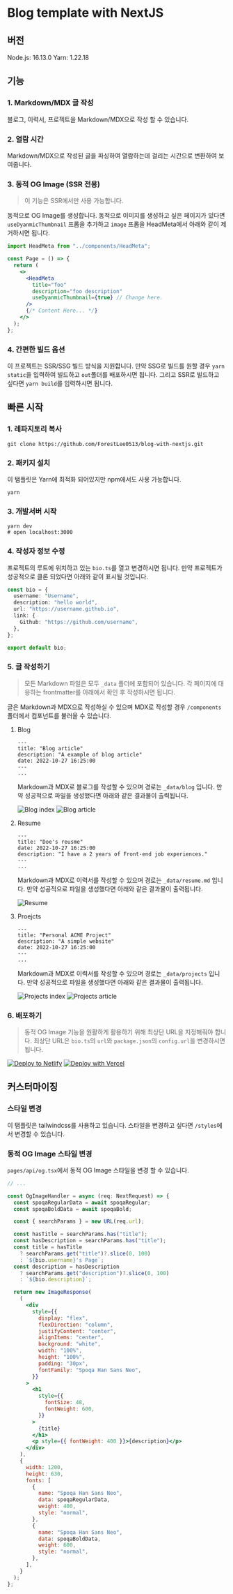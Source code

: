 # Blog template with NextJS

## 버전

Node.js: 16.13.0
Yarn: 1.22.18

## 기능

### 1. Markdown/MDX 글 작성

블로그, 이력서, 프로젝트을 Markdown/MDX으로 작성 할 수 있습니다.

### 2. 열람 시간

Markdown/MDX으로 작성된 글을 파싱하여 열람하는데 걸리는 시간으로 변환하여 보여줍니다.

### 3. 동적 OG Image (SSR 전용)

> 이 기능은 SSR에서만 사용 가능합니다.

동적으로 OG Image를 생성합니다.
동적으로 이미지를 생성하고 싶은 페이지가 있다면 `useDyanmicThumbnail` 프롭을 추가하고 `image` 프롭을 HeadMeta에서 아래와 같이 제거하시면 됩니다.

```jsx
import HeadMeta from "../components/HeadMeta";

const Page = () => {
  return (
    <>
      <HeadMeta
        title="foo"
        description="foo description"
        useDyanmicThumbnail={true} // Change here.
      />
      {/* Content Here... */}
    </>
  );
};
```

### 4. 간편한 빌드 옵션

이 프로젝트는 SSR/SSG 빌드 방식을 지원합니다. 만약 SSG로 빌드를 원할 경우 `yarn static`을 입력하여 빌드하고 `out`폴더를 배포하시면 됩니다.
그리고 SSR로 빌드하고 싶다면 `yarn build`를 입력하시면 됩니다.

## 빠른 시작

### 1. 레파지토리 복사

```
git clone https://github.com/ForestLee0513/blog-with-nextjs.git
```

### 2. 패키지 설치

이 탬플릿은 Yarn에 최적화 되어있지만 npm에서도 사용 가능합니다.

```
yarn
```

### 3. 개발서버 시작

```
yarn dev
# open localhost:3000
```

### 4. 작성자 정보 수정

프로젝트의 루트에 위치하고 있는 `bio.ts`를 열고 변경하시면 됩니다. 만약 프로젝트가 성공적으로 클론 되었다면 아래와 같이 표시될 것입니다.

```typescript
const bio = {
  username: "Username",
  description: "hello world",
  url: "https://username.github.io",
  link: {
    Github: "https://github.com/username",
  },
};

export default bio;
```

### 5. 글 작성하기

> 모든 Markdown 파일은 모두 `_data` 폴더에 포함되어 있습니다.
> 각 페이지에 대응하는 frontmatter를 아래에서 확인 후 작성하시면 됩니다.

글은 Markdown과 MDX으로 작성하실 수 있으며 MDX로 작성할 경우 `/components` 폴더에서 컴포넌트를 불러올 수 있습니다.

1. Blog

   ```
   ---
   title: "Blog article"
   description: "A example of blog article"
   date: 2022-10-27 16:25:00
   ---
   ...
   ```

   Markdown과 MDX로 블로그를 작성할 수 있으며 경로는 `_data/blog` 입니다.
   만약 성공적으로 파일을 생성했다면 아래와 같은 결과물이 출력됩니다.

   ![Blog index](docs/images/blog-index.png)
   ![Blog article](docs/images/blog-article.png)

2. Resume

   ```
   ---
   title: "Doe's reusme"
   date: 2022-10-27 16:25:00
   description: "I have a 2 years of Front-end job experiences."
   ---
   ...
   ```

   Markdown과 MDX로 이력서를 작성할 수 있으며 경로는 `_data/resume.md` 입니다.
   만약 성공적으로 파일을 생성했다면 아래와 같은 결과물이 출력됩니다.

   ![Resume](docs/images/resume.png)

3. Proejcts

   ```
   ---
   title: "Personal ACME Project"
   description: "A simple website"
   date: 2022-10-27 16:25:00
   ---
   ...
   ```

   Markdown과 MDX로 이력서를 작성할 수 있으며 경로는 `_data/projects` 입니다.
   만약 성공적으로 파일을 생성했다면 아래와 같은 결과물이 출력됩니다.

   ![Projects index](docs/images/projects-index.png)
   ![Projects article](docs/images/projects-article.png)

### 6. 배포하기

> 동적 OG Image 기능을 원활하게 활용하기 위해 최상단 URL을 지정해줘야 합니다. 최상단 URL은 `bio.ts`의 `url`와 `package.json`의 `config.url`을 변경하시면 됩니다.

[![Deploy to Netlify](https://www.netlify.com/img/deploy/button.svg)](https://app.netlify.com/start/deploy?repository=https://github.com/ForestLee0513/blog-with-nextjs) [![Deploy with Vercel](https://vercel.com/button)](https://vercel.com/new/clone?repository-url=https%3A%2F%2Fgithub.com%2FForestLee0513%2Fblog-with-nextjs)

## 커스터마이징

### 스타일 변경

이 탬플릿은 tailwindcss를 사용하고 있습니다. 스타일을 변경하고 싶다면 `/styles`에서 변경할 수 있습니다.

### 동적 OG Image 스타일 변경

`pages/api/og.tsx`에서 동적 OG Image 스타일을 변경 할 수 있습니다.

```jsx
// ...

const OgImageHandler = async (req: NextRequest) => {
  const spoqaRegularData = await spoqaRegular;
  const spoqaBoldData = await spoqaBold;

  const { searchParams } = new URL(req.url);

  const hasTitle = searchParams.has("title");
  const hasDescription = searchParams.has("title");
  const title = hasTitle
    ? searchParams.get("title")?.slice(0, 100)
    : `${bio.username}'s Page`;
  const description = hasDescription
    ? searchParams.get("description")?.slice(0, 100)
    : `${bio.description}`;

  return new ImageResponse(
    (
      <div
        style={{
          display: "flex",
          flexDirection: "column",
          justifyContent: "center",
          alignItems: "center",
          background: "white",
          width: "100%",
          height: "100%",
          padding: "30px",
          fontFamily: "Spoqa Han Sans Neo",
        }}
      >
        <h1
          style={{
            fontSize: 48,
            fontWeight: 600,
          }}
        >
          {title}
        </h1>
        <p style={{ fontWeight: 400 }}>{description}</p>
      </div>
    ),
    {
      width: 1200,
      height: 630,
      fonts: [
        {
          name: "Spoqa Han Sans Neo",
          data: spoqaRegularData,
          weight: 400,
          style: "normal",
        },
        {
          name: "Spoqa Han Sans Neo",
          data: spoqaBoldData,
          weight: 600,
          style: "normal",
        },
      ],
    }
  );
};
```
